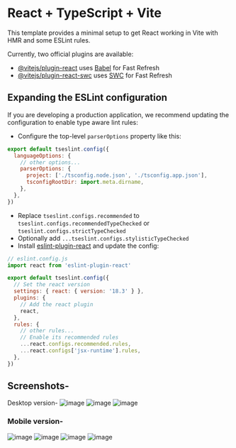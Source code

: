 # React + TypeScript + Vite

This template provides a minimal setup to get React working in Vite with HMR and some ESLint rules.

Currently, two official plugins are available:

- [@vitejs/plugin-react](https://github.com/vitejs/vite-plugin-react/blob/main/packages/plugin-react/README.md) uses [Babel](https://babeljs.io/) for Fast Refresh
- [@vitejs/plugin-react-swc](https://github.com/vitejs/vite-plugin-react-swc) uses [SWC](https://swc.rs/) for Fast Refresh

## Expanding the ESLint configuration

If you are developing a production application, we recommend updating the configuration to enable type aware lint rules:

- Configure the top-level `parserOptions` property like this:

```js
export default tseslint.config({
  languageOptions: {
    // other options...
    parserOptions: {
      project: ['./tsconfig.node.json', './tsconfig.app.json'],
      tsconfigRootDir: import.meta.dirname,
    },
  },
})
```

- Replace `tseslint.configs.recommended` to `tseslint.configs.recommendedTypeChecked` or `tseslint.configs.strictTypeChecked`
- Optionally add `...tseslint.configs.stylisticTypeChecked`
- Install [eslint-plugin-react](https://github.com/jsx-eslint/eslint-plugin-react) and update the config:

```js
// eslint.config.js
import react from 'eslint-plugin-react'

export default tseslint.config({
  // Set the react version
  settings: { react: { version: '18.3' } },
  plugins: {
    // Add the react plugin
    react,
  },
  rules: {
    // other rules...
    // Enable its recommended rules
    ...react.configs.recommended.rules,
    ...react.configs['jsx-runtime'].rules,
  },
})
```
## Screenshots-
Desktop version-
![image](https://github.com/user-attachments/assets/1905408a-c2a0-4bab-94ef-3307d90dccfd)
![image](https://github.com/user-attachments/assets/538aa949-f4f4-4f32-9ff4-d346c9130187)
![image](https://github.com/user-attachments/assets/11700c3b-0cdd-4d44-8fca-6de1a1c22154)

### Mobile version-

![image](https://github.com/user-attachments/assets/cbdcd31e-1337-41da-9f16-84c1dc6a8ca5)
![image](https://github.com/user-attachments/assets/bda521d7-e677-44a3-bff5-5d572e47dd44)
![image](https://github.com/user-attachments/assets/9ba6d4f4-138e-4b9c-b65a-25164195ecd4)
![image](https://github.com/user-attachments/assets/9f03094f-acde-4710-a593-8f073b54168d)




